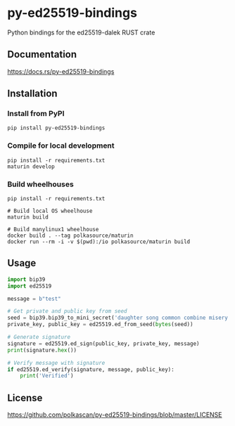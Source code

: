 # py-ed25519-bindings
Python bindings for the ed25519-dalek RUST crate 

## Documentation

https://docs.rs/py-ed25519-bindings

## Installation

### Install from PyPI

```
pip install py-ed25519-bindings
```

### Compile for local development

```
pip install -r requirements.txt
maturin develop
```
### Build wheelhouses
```
pip install -r requirements.txt

# Build local OS wheelhouse
maturin build

# Build manylinux1 wheelhouse
docker build . --tag polkasource/maturin
docker run --rm -i -v $(pwd):/io polkasource/maturin build

```

## Usage

```python
import bip39
import ed25519

message = b"test"

# Get private and public key from seed
seed = bip39.bip39_to_mini_secret('daughter song common combine misery cotton audit morning stuff weasel flee field','')
private_key, public_key = ed25519.ed_from_seed(bytes(seed))

# Generate signature
signature = ed25519.ed_sign(public_key, private_key, message)
print(signature.hex())

# Verify message with signature
if ed25519.ed_verify(signature, message, public_key):
    print('Verified')

```


## License
https://github.com/polkascan/py-ed25519-bindings/blob/master/LICENSE

